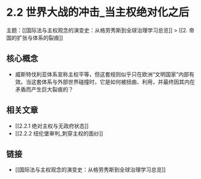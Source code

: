 # 2.2 世界大战的冲击_当主权绝对化之后

主题：[[国际法与主权观念的演变史：从格劳秀斯到全球治理学习总览]] > [[2. 帝国的扩张与体系的裂痕]]

## 核心概念

- 威斯特伐利亚体系宣称主权平等，但这套规则似乎只在欧洲“文明国家”内部有效。当这套体系与外部世界碰撞时，它是如何被扭曲、利用，并最终因其内在矛盾而产生巨大裂痕的？

## 相关文章

- [[2.2.1 绝对主权与无政府状态]]
- [[2.2.2 纽伦堡审判_刺穿主权的面纱]]

## 链接

- [[国际法与主权观念的演变史：从格劳秀斯到全球治理学习总览]]
